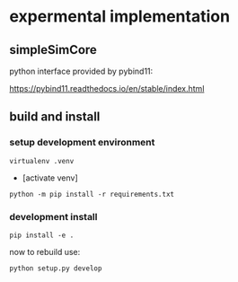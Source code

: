 # expermental implementation

## simpleSimCore

python interface provided by pybind11:

https://pybind11.readthedocs.io/en/stable/index.html


## build and install

### setup development environment
 ``` 
 virtualenv .venv 
 ```
 - [activate venv]
 ``` 
 python -m pip install -r requirements.txt 
 ```

### development install 
 ``` 
 pip install -e . 
 ```



now to rebuild use:  
```
python setup.py develop
```


